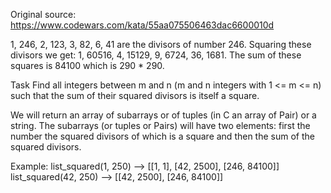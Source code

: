 Original source:
https://www.codewars.com/kata/55aa075506463dac6600010d

1, 246, 2, 123, 3, 82, 6, 41 are the divisors of number 246. Squaring these divisors we get: 1, 60516, 4, 15129, 9, 6724, 36, 1681. The sum of these squares is 84100 which is 290 * 290.

Task
Find all integers between m and n (m and n integers with 1 <= m <= n) such that the sum of their squared divisors is itself a square.

We will return an array of subarrays or of tuples (in C an array of Pair) or a string. The subarrays (or tuples or Pairs) will have two elements: first the number the squared divisors of which is a square and then the sum of the squared divisors.

Example:
list_squared(1, 250) --> [[1, 1], [42, 2500], [246, 84100]]
list_squared(42, 250) --> [[42, 2500], [246, 84100]]
